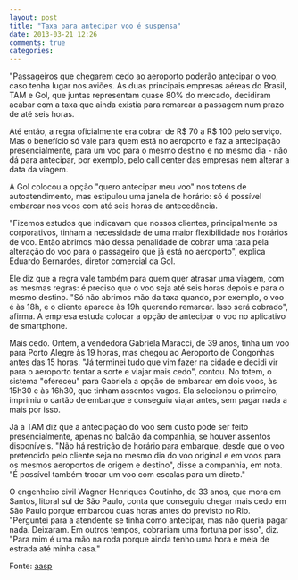 ```yaml
---
layout: post
title: "Taxa para antecipar voo é suspensa"
date: 2013-03-21 12:26
comments: true
categories: 
---
```

"Passageiros que chegarem cedo ao aeroporto poderão antecipar o voo, caso tenha lugar nos aviões. As duas principais empresas aéreas do Brasil, TAM e Gol, que juntas representam quase 80% do mercado, decidiram acabar com a taxa que ainda existia para remarcar a passagem num prazo de até seis horas. 

Até então, a regra oficialmente era cobrar de R$ 70 a R$ 100 pelo serviço. Mas o benefício só vale para quem está no aeroporto e faz a antecipação presencialmente, para um voo para o mesmo destino e no mesmo dia - não dá para antecipar, por exemplo, pelo call center das empresas nem alterar a data da viagem. 

A Gol colocou a opção "quero antecipar meu voo" nos totens de autoatendimento, mas estipulou uma janela de horário: só é possível embarcar nos voos com até seis horas de antecedência. 

"Fizemos estudos que indicavam que nossos clientes, principalmente os corporativos, tinham a necessidade de uma maior flexibilidade nos horários de voo. Então abrimos mão dessa penalidade de cobrar uma taxa pela alteração do voo para o passageiro que já está no aeroporto", explica Eduardo Bernardes, diretor comercial da Gol. 

Ele diz que a regra vale também para quem quer atrasar uma viagem, com as mesmas regras: é preciso que o voo seja até seis horas depois e para o mesmo destino. "Só não abrimos mão da taxa quando, por exemplo, o voo é às 18h, e o cliente aparece às 19h querendo remarcar. Isso será cobrado", afirma. A empresa estuda colocar a opção de antecipar o voo no aplicativo de smartphone. 

Mais cedo. Ontem, a vendedora Gabriela Maracci, de 39 anos, tinha um voo para Porto Alegre às 19 horas, mas chegou ao Aeroporto de Congonhas antes das 15 horas. "Já terminei tudo que vim fazer na cidade e decidi vir para o aeroporto tentar a sorte e viajar mais cedo", contou. No totem, o sistema "ofereceu" para Gabriela a opção de embarcar em dois voos, às 15h30 e às 16h30, que tinham assentos vagos. Ela selecionou o primeiro, imprimiu o cartão de embarque e conseguiu viajar antes, sem pagar nada a mais por isso. 

Já a TAM diz que a antecipação do voo sem custo pode ser feito presencialmente, apenas no balcão da companhia, se houver assentos disponíveis. "Não há restrição de horário para embarque, desde que o voo pretendido pelo cliente seja no mesmo dia do voo original e em voos para os mesmos aeroportos de origem e destino", disse a companhia, em nota. "É possível também trocar um voo com escalas para um direto." 

O engenheiro civil Wagner Henriques Coutinho, de 33 anos, que mora em Santos, litoral sul de São Paulo, conta que conseguiu chegar mais cedo em São Paulo porque embarcou duas horas antes do previsto no Rio. "Perguntei para a atendente se tinha como antecipar, mas não queria pagar nada. Deixaram. Em outros tempos, cobrariam uma fortuna por isso", diz. "Para mim é uma mão na roda porque ainda tenho uma hora e meia de estrada até minha casa."

Fonte: [aasp](http://www.aasp.org.br/aasp/imprensa/clipping/cli_noticia.asp?idnot=14052)